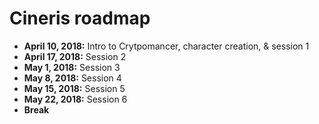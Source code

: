 # Cineris roadmap

- **April 10, 2018:** Intro to Crytpomancer, character creation, & session 1
- **April 17, 2018:** Session 2
- **May 1, 2018:** Session 3
- **May 8, 2018:** Session 4
- **May 15, 2018:** Session 5
- **May 22, 2018:** Session 6
- **Break**